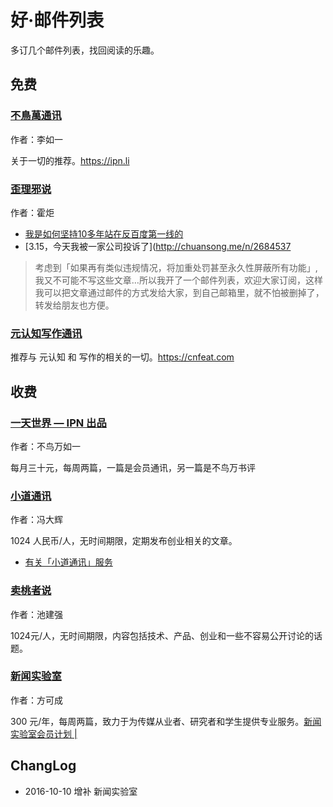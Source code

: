# 好·邮件列表

多订几个邮件列表，找回阅读的乐趣。


## 免费

### [不鳥萬通讯](http://tinyletter.com/ipn/)

作者：李如一

关于一切的推荐。https://ipn.li

### [歪理邪说](http://tinyletter.com/wxieshuo)

作者：霍炬

- [我是如何坚持10多年站在反百度第一线的](http://chuansong.me/n/2152469)
- [3.15，今天我被一家公司投诉了](http://chuansong.me/n/2684537

>考虑到「如果再有类似违规情况，将加重处罚甚至永久性屏蔽所有功能」,我又不可能不写这些文章…所以我开了一个邮件列表，欢迎大家订阅，这样我可以把文章通过邮件的方式发给大家，到自己邮箱里，就不怕被删掉了，转发给朋友也方便。

### [元认知写作通讯](http://tinyletter.com/cnfeat)

推荐与 元认知 和 写作的相关的一切。https://cnfeat.com 

## 收费

### [一天世界 — IPN 出品](https://ipn.li/yitianshijie/)

作者：不鸟万如一

每月三十元，每周两篇，一篇是会员通讯，另一篇是不鸟万书评

### [小道通讯](http://t.cn/RAWFP0z)

作者：冯大辉

1024 人民币/人，无时间期限，定期发布创业相关的文章。

- [有关「小道通讯」服务](http://t.cn/RAWFP0z) 

### [卖桃者说](http://t.cn/RqLBGgf)

作者：池建强

1024元/人，无时间期限，内容包括技术、产品、创业和一些不容易公开讨论的话题。

### [新闻实验室]([新闻实验室・会员计划｜newslab.info](http://newslab.info/))

作者：方可成

300 元/年，每周两篇，致力于为传媒从业者、研究者和学生提供专业服务。[新闻实验室会员计划 |](http://fangkc.cn/2016/10/newslab/)


## ChangLog

- 2016-10-10 增补 新闻实验室



